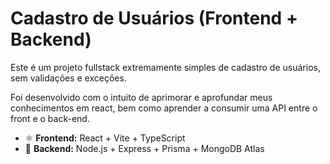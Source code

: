 # Cadastro de Usuários (Frontend + Backend)

Este é um projeto fullstack extremamente simples de cadastro de usuários, sem validações e exceções. 

Foi desenvolvido com o intuito de aprimorar e aprofundar meus conhecimentos em react, bem como aprender a consumir uma API entre o front e o back-end.

- ⚛️ **Frontend:** React + Vite + TypeScript
- 🚀 **Backend:** Node.js + Express + Prisma + MongoDB Atlas
